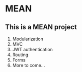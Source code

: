 # MEAN
## This is a MEAN project
1. Modularization
2. MVC
3. JWT authentication
4. Routing
5. Forms
6. More to come...
